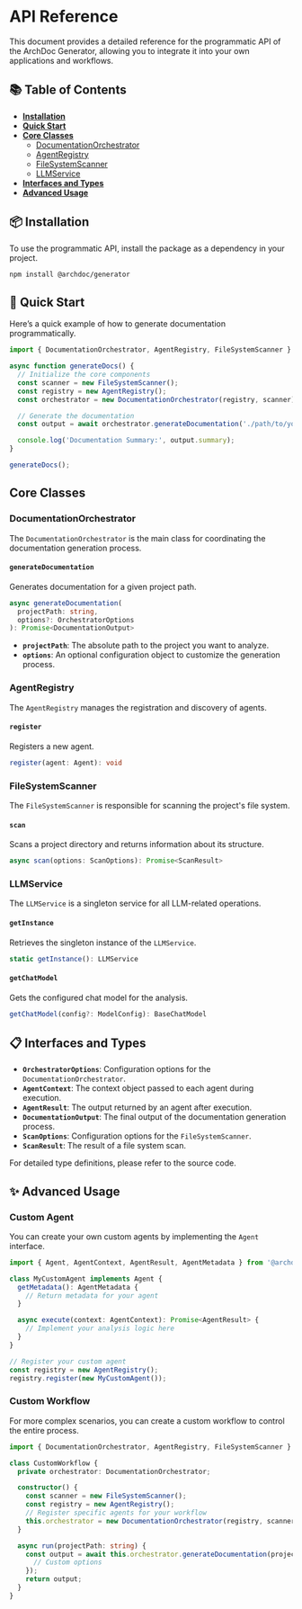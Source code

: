 # API Reference

This document provides a detailed reference for the programmatic API of the ArchDoc Generator, allowing you to integrate it into your own applications and workflows.

## 📚 Table of Contents

- [**Installation**](#-installation)
- [**Quick Start**](#-quick-start)
- [**Core Classes**](#-core-classes)
  - [DocumentationOrchestrator](#documentationorchestrator)
  - [AgentRegistry](#agentregistry)
  - [FileSystemScanner](#filesystemscanner)
  - [LLMService](#llmservice)
- [**Interfaces and Types**](#-interfaces-and-types)
- [**Advanced Usage**](#-advanced-usage)

## 📦 Installation

To use the programmatic API, install the package as a dependency in your project.

```bash
npm install @archdoc/generator
```

## 🚀 Quick Start

Here’s a quick example of how to generate documentation programmatically.

```typescript
import { DocumentationOrchestrator, AgentRegistry, FileSystemScanner } from '@archdoc/generator';

async function generateDocs() {
  // Initialize the core components
  const scanner = new FileSystemScanner();
  const registry = new AgentRegistry();
  const orchestrator = new DocumentationOrchestrator(registry, scanner);

  // Generate the documentation
  const output = await orchestrator.generateDocumentation('./path/to/your/project');

  console.log('Documentation Summary:', output.summary);
}

generateDocs();
```

## Core Classes

### DocumentationOrchestrator

The `DocumentationOrchestrator` is the main class for coordinating the documentation generation process.

#### `generateDocumentation`

Generates documentation for a given project path.

```typescript
async generateDocumentation(
  projectPath: string,
  options?: OrchestratorOptions
): Promise<DocumentationOutput>
```

- **`projectPath`**: The absolute path to the project you want to analyze.
- **`options`**: An optional configuration object to customize the generation process.

### AgentRegistry

The `AgentRegistry` manages the registration and discovery of agents.

#### `register`

Registers a new agent.

```typescript
register(agent: Agent): void
```

### FileSystemScanner

The `FileSystemScanner` is responsible for scanning the project's file system.

#### `scan`

Scans a project directory and returns information about its structure.

```typescript
async scan(options: ScanOptions): Promise<ScanResult>
```

### LLMService

The `LLMService` is a singleton service for all LLM-related operations.

#### `getInstance`

Retrieves the singleton instance of the `LLMService`.

```typescript
static getInstance(): LLMService
```

#### `getChatModel`

Gets the configured chat model for the analysis.

```typescript
getChatModel(config?: ModelConfig): BaseChatModel
```

## 📋 Interfaces and Types

- **`OrchestratorOptions`**: Configuration options for the `DocumentationOrchestrator`.
- **`AgentContext`**: The context object passed to each agent during execution.
- **`AgentResult`**: The output returned by an agent after execution.
- **`DocumentationOutput`**: The final output of the documentation generation process.
- **`ScanOptions`**: Configuration options for the `FileSystemScanner`.
- **`ScanResult`**: The result of a file system scan.

For detailed type definitions, please refer to the source code.

## ✨ Advanced Usage

### Custom Agent

You can create your own custom agents by implementing the `Agent` interface.

```typescript
import { Agent, AgentContext, AgentResult, AgentMetadata } from '@archdoc/generator';

class MyCustomAgent implements Agent {
  getMetadata(): AgentMetadata {
    // Return metadata for your agent
  }

  async execute(context: AgentContext): Promise<AgentResult> {
    // Implement your analysis logic here
  }
}

// Register your custom agent
const registry = new AgentRegistry();
registry.register(new MyCustomAgent());
```

### Custom Workflow

For more complex scenarios, you can create a custom workflow to control the entire process.

```typescript
import { DocumentationOrchestrator, AgentRegistry, FileSystemScanner } from '@archdoc/generator';

class CustomWorkflow {
  private orchestrator: DocumentationOrchestrator;

  constructor() {
    const scanner = new FileSystemScanner();
    const registry = new AgentRegistry();
    // Register specific agents for your workflow
    this.orchestrator = new DocumentationOrchestrator(registry, scanner);
  }

  async run(projectPath: string) {
    const output = await this.orchestrator.generateDocumentation(projectPath, {
      // Custom options
    });
    return output;
  }
}
```
